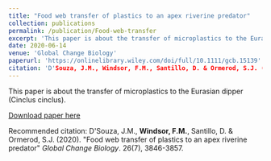 ```yaml
---
title: "Food web transfer of plastics to an apex riverine predator"
collection: publications
permalink: /publication/Food-web-transfer
excerpt: 'This paper is about the transfer of microplastics to the Eurasian dipper (Cinclus cinclus).'
date: 2020-06-14
venue: 'Global Change Biology'
paperurl: 'https://onlinelibrary.wiley.com/doi/full/10.1111/gcb.15139'
citation: 'D'Souza, J.M., Windsor, F.M., Santillo, D. & Ormerod, S.J. (2020). &quot;Food web transfer of plastics to an apex riverine predator.&quot; <i>Global Change Biology</i>. 26(7), 3846-3857.'
---
```

This paper is about the transfer of microplastics to the Eurasian dipper (Cinclus cinclus).

[Download paper here](https://onlinelibrary.wiley.com/doi/full/10.1111/gcb.15139)

Recommended citation: D'Souza, J.M., <b>Windsor, F.M.</b>, Santillo, D. & Ormerod, S.J. (2020). "Food web transfer of plastics to an apex riverine predator" <i>Global Change Biology</i>. 26(7), 3846-3857.

